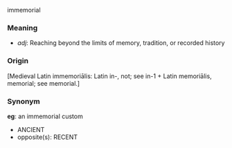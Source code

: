 immemorial
### Meaning
+ _adj_: Reaching beyond the limits of memory, tradition, or recorded history

### Origin

[Medieval Latin immemoriālis: Latin in-, not; see in-1 + Latin memoriālis, memorial; see memorial.]

### Synonym

__eg__: an immemorial custom

+ ANCIENT
+ opposite(s): RECENT


